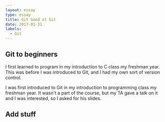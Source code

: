 ```yaml
---
layout: essay
type: essay
title: Git Good at Git
date: 2017-01-31
labels:
  - Git
---
```


## Git to beginners
I first learned to program in my introduction to C class my freshman year. This was before I was introduced to Git, and I had my own sort of version control.

I was first introduced to Git in my introduction to programming class my freshman year. It wasn't a part of the course, but my TA gave a talk on it and I was interested, so I asked for his slides.

## Add stuff
